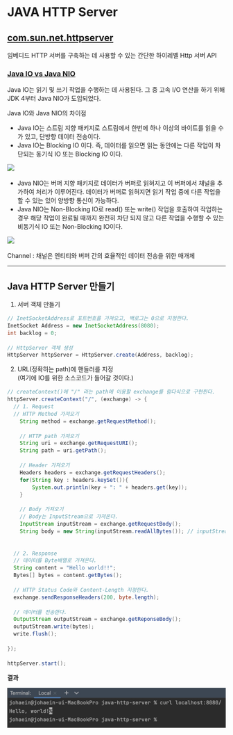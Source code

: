 # JAVA HTTP Server

## [com.sun.net.httpserver](https://docs.oracle.com/en/java/javase/17/docs/api/jdk.httpserver/module-summary.html)

임베디드 HTTP 서버를 구축하는 데 사용할 수 있는 간단한 하이레벨 Http 서버 API<br>

### [Java IO vs Java NIO](https://www.geeksforgeeks.org/difference-between-java-io-and-java-nio/)

Java IO는 읽기 및 쓰기 작업을 수행하는 데 사용된다. 그 중 고속 I/O 연산을 하기 위해 JDK 4부터 Java NIO가 도입되었다.<br>

Java IO와 Java NIO의 차이점<br>
- Java IO는 스트림 지향 패키지로 스트림에서 한번에 하나 이상의 바이트를 읽을 수가 있고, 단방향 데이터 전송이다.<br>
- Java IO는 Blocking IO 이다. 즉, 데이터를 읽으면 읽는 동안에는 다른 작업이 차단되는 동기식 IO 또는 Blocking IO 이다.<br>

![](https://media.geeksforgeeks.org/wp-content/uploads/20200519194033/Javaio-2.png)

- Java NIO는 버퍼 지향 패키지로 데이터가 버퍼로 읽혀지고 이 버퍼에서 채널을 추가하여 처리가 이루어진다. 데이터가 버퍼로 읽혀지면 읽기 작업 중에 다른 작업을 할 수 있는 있어 양방향 통신이 가능하다.<br>
- Java NIO는 Non-Blocking IO로 read() 또는 write() 작업을 호출하여 작업하는 경우 해당 작업이 완료될 때까지 완전히 차단 되지 않고 다른 작업을 수행할 수 있는 비동기식 IO 또는 Non-Blocking IO이다.

![](https://media.geeksforgeeks.org/wp-content/uploads/20200519194302/javanio-2.png)

Channel : 채널은 엔티티와 버퍼 간의 효율적인 데이터 전송을 위한 매개체<br>

---
## Java HTTP Server 만들기

1. 서버 객체 만들기
```java
// InetSocketAddress로 포트번호를 가져오고, 백로그는 0으로 지정한다.
InetSocket Address = new InetSocketAddress(8080);
int backlog = 0;

// HttpServer 객체 생성
HttpServer httpServer = HttpServer.create(Address, backlog);
```
2. URL(정확히는 path)에 핸들러를 지정<br>
(여기에 IO를 위한 소스코드가 들어갈 것이다.)
```java
// createContext()에 "/" 라는 path에 이용할 exchange를 람다식으로 구현한다.
httpServer.createContext("/", (exchange) -> {
  // 1. Request
  // HTTP Method 가져오기
    String method = exchange.getRequestMethod(); 

    // HTTP path 가져오기
    String uri = exchange.getRequestURI(); 
    String path = uri.getPath();

    // Header 가져오기
    Headers headers = exchange.getRequestHeaders();
    for(String key : headers.keySet()){
      	System.out.println(key + ": " + headers.get(key));
    }

    // Body 가져오기
    // Body는 InputStream으로 가져온다.
    InputStream inputStream = exchange.getRequestBody();
    String body = new String(inputStream.readAllBytes()); // inputStream에서 body 데이터를 Byte로 가져와서 문자열로 반환하도록 한다.


  // 2. Response
  // 데이터를 Byte배열로 가져온다.
  String content = "Hello world!!";
  Bytes[] bytes = content.getBytes();

  // HTTP Status Code와 Content-Length 지정한다.
  exchange.sendResponseHeaders(200, byte.length);

  // 데이터를 전송한다.
  OutputStream outputStream = exchange.getReponseBody();
  outputStream.write(bytes);
  write.flush();

});

httpServer.start();
```

**결과**

![result](/study/1.%20HTTP/image/JavaHttpServer.jpg)


